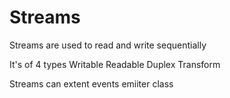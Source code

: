 # Streams 

Streams are used to read and write sequentially

It's of 4 types
Writable
Readable
Duplex 
Transform


Streams can extent events emiiter class
